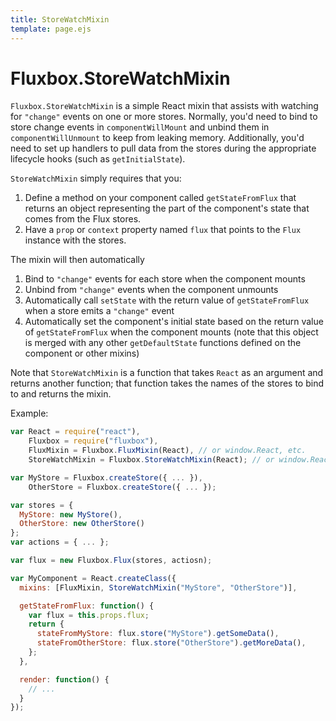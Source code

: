 ```yaml
---
title: StoreWatchMixin
template: page.ejs
---
```


Fluxbox.StoreWatchMixin
=======================

`Fluxbox.StoreWatchMixin` is a simple React mixin that assists with watching for `"change"` events on one or more stores. Normally, you'd need to bind to store change events in `componentWillMount` and unbind them in `componentWillUnmount` to keep from leaking memory. Additionally, you'd need to set up handlers to pull data from the stores during the appropriate lifecycle hooks (such as `getInitialState`).

`StoreWatchMixin` simply requires that you:

1. Define a method on your component called `getStateFromFlux` that returns an object representing the part of the component's state that comes from the Flux stores.
2. Have a `prop` or `context` property named `flux` that points to the `Flux` instance with the stores.

The mixin will then automatically

1. Bind to `"change"` events for each store when the component mounts
2. Unbind from `"change"` events when the component unmounts
3. Automatically call `setState` with the return value of `getStateFromFlux` when a store emits a `"change"` event
4. Automatically set the component's initial state based on the return value of `getStateFromFlux` when the component mounts (note that this object is merged with any other `getDefaultState` functions defined on the component or other mixins)

Note that `StoreWatchMixin` is a function that takes `React` as an argument and returns another function; that function takes the names of the stores to bind to and returns the mixin.

Example:

```javascript
var React = require("react"),
    Fluxbox = require("fluxbox"),
    FluxMixin = Fluxbox.FluxMixin(React), // or window.React, etc.
    StoreWatchMixin = Fluxbox.StoreWatchMixin(React); // or window.React, etc.

var MyStore = Fluxbox.createStore({ ... }),
    OtherStore = Fluxbox.createStore({ ... });

var stores = {
  MyStore: new MyStore(),
  OtherStore: new OtherStore()
};
var actions = { ... };

var flux = new Fluxbox.Flux(stores, actiosn);

var MyComponent = React.createClass({
  mixins: [FluxMixin, StoreWatchMixin("MyStore", "OtherStore")],

  getStateFromFlux: function() {
    var flux = this.props.flux;
    return {
      stateFromMyStore: flux.store("MyStore").getSomeData(),
      stateFromOtherStore: flux.store("OtherStore").getMoreData(),
    };
  },

  render: function() {
    // ...
  }
});
```

